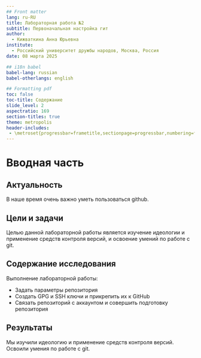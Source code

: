 ```yaml
---
## Front matter
lang: ru-RU
title: Лабораторная работа №2
subtitle: Первоначальная настройка гит
author:
  - Кижваткина Анна Юрьевна
institute:
  - Российский университет дружбы народов, Москва, Россия
date: 08 марта 2025

## i18n babel
babel-lang: russian
babel-otherlangs: english

## Formatting pdf
toc: false
toc-title: Содержание
slide_level: 2
aspectratio: 169
section-titles: true
theme: metropolis
header-includes:
 - \metroset{progressbar=frametitle,sectionpage=progressbar,numbering=fraction}
---
```


# Вводная часть

## Актуальность

В наше время очень важно уметь пользоваться github.

## Цели и задачи

Целью данной лабораторной работы является изучение идеологии и применение средств контроля версий, и освоение умений по работе с git.

## Содержание исследования

Выполнение лабораторной работы:

- Задать параметры репозитория
- Создать GPG и SSH ключи и прикрепить их к GitHub
- Связать репозиторий с аккаунтом и совершить подготовку репозитория

## Результаты

Мы изучили идеологию и применение средств контроля версий. Освоили умения по работе с git.
